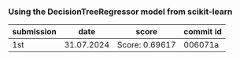 ### Using the DecisionTreeRegressor model from scikit-learn
| submission | date | score | commit id|
|------------|------|-------|----------|
| 1st | 31.07.2024 | Score: 0.69617 | 006071a |
